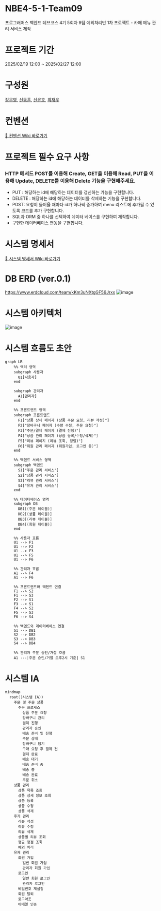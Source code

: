 # NBE4-5-1-Team09
프로그래머스 백엔드 데브코스 4기 5회차 9팀 예외처리반 1차 프로젝트 - 카페 메뉴 관리 서비스 제작

# 프로젝트 기간
2025/02/19 12:00 ~ 2025/02/27 12:00

# 구성원
[장무영](https://github.com/wkdan), [신동훈](https://github.com/SDHSeoulTech), [신윤호](https://github.com/messiteacher), [최재우](https://github.com/cjw0324)

# 컨벤션
[🔗 컨벤션 Wiki 바로가기](https://github.com/prgrms-be-devcourse/NBE4-5-1-Team09/wiki/%EC%BB%A8%EB%B2%A4%EC%85%98)

# 프로젝트 필수 요구 사항
### HTTP 메서드 POST를 이용해 Create, GET을 이용해 Read, PUT을 이용해 Update, DELETE를 이용해 Delete 기능을 구현해주세요.

- PUT : 해당하는 id에 해당하는 데이터를 갱신하는 기능을 구현합니다.
- DELETE : 해당하는 id에 해당하는 데이터를 삭제하는 기능을 구현합니다.
- POST: 요청이 들어올 때마다 id가 하나씩 증가하여 menu 리스트에 추가될 수 있도록 코드를 추가 구현합니다.
- SQL과 ORM 중 하나를 선택하여 데이터 베이스를 구현하여 제작합니다.
- 구현한 데이터베이스 연동을 구현합니다.

# 시스템 명세서

[🔗 시스템 명세서 Wiki 바로가기](https://github.com/prgrms-be-devcourse/NBE4-5-1-Team09/wiki/%EC%8B%9C%EC%8A%A4%ED%85%9C-%EB%AA%85%EC%84%B8%EC%84%9C)

# DB ERD (ver.0.1)
https://www.erdcloud.com/team/kKm3uNXtgGF56Jrxx
![image](https://github.com/user-attachments/assets/11f772e0-22ac-4b8b-a661-33c7c4ca98a3)

# 시스템 아키텍처
![image](https://github.com/user-attachments/assets/592ddbd8-6536-4651-900e-92b299322766)


# 시스템 흐름도 초안

```mermaid
graph LR
    %% 액터 영역
    subgraph 사용자
      U1[사용자]
    end

    subgraph 관리자
      A1[관리자]
    end

    %% 프론트엔드 영역
    subgraph 프론트엔드
      F1["상품 상세 페이지 (상품 주문 요청, 리뷰 작성)"]
      F2["장바구니 페이지 (수량 수정, 주문 요청)"]
      F3["주문/결제 페이지 (결제 진행)"]
      F4["상품 관리 페이지 (상품 등록/수정/삭제)"]
      F5["리뷰 페이지 (리뷰 조회, 정렬)"]
      F6["회원 관리 페이지 (회원가입, 로그인 등)"]
    end

    %% 백엔드 서비스 영역
    subgraph 백엔드
      S1["주문 관리 서비스"]
      S2["상품 관리 서비스"]
      S3["리뷰 관리 서비스"]
      S4["유저 관리 서비스"]
    end

    %% 데이터베이스 영역
    subgraph DB
      DB1[(주문 테이블)]
      DB2[(상품 테이블)]
      DB3[(리뷰 테이블)]
      DB4[(회원 테이블)]
    end

    %% 사용자 흐름
    U1 --> F1
    U1 --> F2
    U1 --> F3
    U1 --> F5
    U1 --> F6

    %% 관리자 흐름
    A1 --> F4
    A1 --> F6

    %% 프론트엔드와 백엔드 연결
    F1 --> S2
    F1 --> S3
    F2 --> S1
    F3 --> S1
    F4 --> S2
    F5 --> S3
    F6 --> S4

    %% 백엔드와 데이터베이스 연결
    S1 --> DB1
    S2 --> DB2
    S3 --> DB3
    S4 --> DB4

    %% 관리자 주문 승인/거절 흐름
    A1 ---|주문 승인/거절 오후2시 기준| S1

```

# 시스템 IA

```mermaid
mindmap
  root((시스템 IA))
    주문 및 주문 상품
      주문 프로세스
        상품 주문 요청
        장바구니 관리
        결제 진행
        관리자 승인
        배송 준비 및 진행
        주문 상태
        장바구니 담기
        구매 요청 후 결제 전
        결제 완료
        배송 대기
        배송 준비 중
        배송 중
        배송 완료
        주문 취소
    상품 관리
      상품 목록 조회
      상품 상세 정보 조회
      상품 등록
      상품 수정
      상품 삭제
    후기 관리
      리뷰 작성
      리뷰 수정
      리뷰 삭제
      상품별 리뷰 조회
      평균 평점 조회
      예외 처리
    유저 관리
      회원 가입
        일반 회원 가입
        관리자 회원 가입
      로그인
        일반 회원 로그인
        관리자 로그인
      비밀번호 재설정
      회원 탈퇴
      로그아웃
      이메일 인증
```
